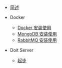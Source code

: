 - [简述](/)

- Docker

  - [Docker 安装使用](/docker/base)
  - [MongoDB 安装使用](docker/mongodb)
  - [RabbitMQ 安装使用](docker/rabbitmq)

- Doit Server

  - [起步](/server/startup)

